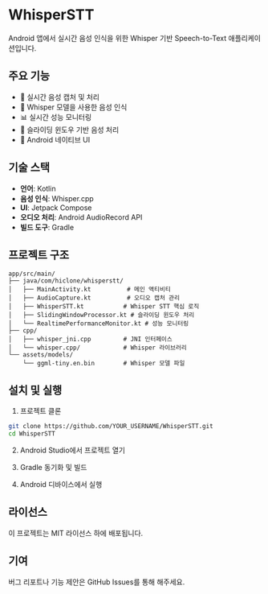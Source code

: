 # WhisperSTT

Android 앱에서 실시간 음성 인식을 위한 Whisper 기반 Speech-to-Text 애플리케이션입니다.

## 주요 기능

- 🎤 실시간 음성 캡처 및 처리
- 🧠 Whisper 모델을 사용한 음성 인식
- 📊 실시간 성능 모니터링
- 🔄 슬라이딩 윈도우 기반 음성 처리
- 📱 Android 네이티브 UI

## 기술 스택

- **언어**: Kotlin
- **음성 인식**: Whisper.cpp
- **UI**: Jetpack Compose
- **오디오 처리**: Android AudioRecord API
- **빌드 도구**: Gradle

## 프로젝트 구조

```
app/src/main/
├── java/com/hiclone/whisperstt/
│   ├── MainActivity.kt          # 메인 액티비티
│   ├── AudioCapture.kt          # 오디오 캡처 관리
│   ├── WhisperSTT.kt           # Whisper STT 핵심 로직
│   ├── SlidingWindowProcessor.kt # 슬라이딩 윈도우 처리
│   └── RealtimePerformanceMonitor.kt # 성능 모니터링
├── cpp/
│   ├── whisper_jni.cpp         # JNI 인터페이스
│   └── whisper.cpp/            # Whisper 라이브러리
└── assets/models/
    └── ggml-tiny.en.bin        # Whisper 모델 파일
```

## 설치 및 실행

1. 프로젝트 클론
```bash
git clone https://github.com/YOUR_USERNAME/WhisperSTT.git
cd WhisperSTT
```

2. Android Studio에서 프로젝트 열기

3. Gradle 동기화 및 빌드

4. Android 디바이스에서 실행

## 라이선스

이 프로젝트는 MIT 라이선스 하에 배포됩니다.

## 기여

버그 리포트나 기능 제안은 GitHub Issues를 통해 해주세요. 
